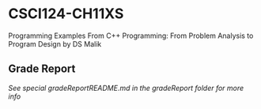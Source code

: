 # CSCI124-CH11XS
Programming Examples From C++ Programming: From Problem Analysis to Program Design by DS Malik
## Grade Report  
*See special gradeReportREADME.md in the gradeReport folder for more info*